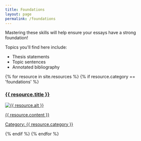 ```yaml
---
title: Foundations
layout: page
permalink: /foundations
--- 
```


Mastering these skills will help ensure your essays have a strong foundation! 

Topics you'll find here include: 

- Thesis statements
- Topic sentences
- Annotated bibliography

{% for resource in site.resources %}
  {% if resource.category == 'foundations' %}
    <a href="{{ resource.url }}" class="resource-card">
      <h3>{{ resource.title }}</h3>
      <p><img src="{{ resource.image }}" alt="{{ resource.alt }}"/></p>
      <p>{{ resource.content }}</p>
      <p>Category: {{ resource.category }}</p>
    </a>
  {% endif %}
{% endfor %}
